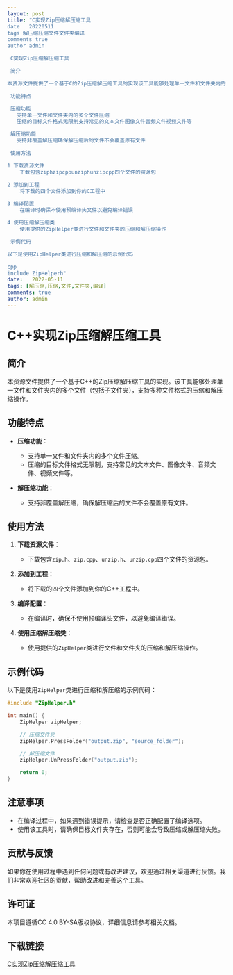 ```yaml
---
layout: post
title: "C实现Zip压缩解压缩工具
date   20220511
tags 解压缩压缩文件文件夹编译
comments true
author admin

 C实现Zip压缩解压缩工具

 简介

本资源文件提供了一个基于C的Zip压缩解压缩工具的实现该工具能够处理单一文件和文件夹内的多个文件包括子文件夹支持多种文件格式的压缩和解压缩操作

 功能特点

 压缩功能
   支持单一文件和文件夹内的多个文件压缩
   压缩的目标文件格式无限制支持常见的文本文件图像文件音频文件视频文件等

 解压缩功能
   支持非覆盖解压缩确保解压缩后的文件不会覆盖原有文件

 使用方法

1 下载资源文件
    下载包含ziphzipcppunziphunzipcpp四个文件的资源包

2 添加到工程
    将下载的四个文件添加到你的C工程中

3 编译配置
    在编译时确保不使用预编译头文件以避免编译错误

4 使用压缩解压缩类
    使用提供的ZipHelper类进行文件和文件夹的压缩和解压缩操作

 示例代码

以下是使用ZipHelper类进行压缩和解压缩的示例代码

cpp
include ZipHelperh"
date:   2022-05-11
tags: [解压缩,压缩,文件,文件夹,编译]
comments: true
author: admin
---
```

# C++实现Zip压缩解压缩工具

## 简介

本资源文件提供了一个基于C++的Zip压缩解压缩工具的实现。该工具能够处理单一文件和文件夹内的多个文件（包括子文件夹），支持多种文件格式的压缩和解压缩操作。

## 功能特点

- **压缩功能**：
  - 支持单一文件和文件夹内的多个文件压缩。
  - 压缩的目标文件格式无限制，支持常见的文本文件、图像文件、音频文件、视频文件等。

- **解压缩功能**：
  - 支持非覆盖解压缩，确保解压缩后的文件不会覆盖原有文件。

## 使用方法

1. **下载资源文件**：
   - 下载包含`zip.h`、`zip.cpp`、`unzip.h`、`unzip.cpp`四个文件的资源包。

2. **添加到工程**：
   - 将下载的四个文件添加到你的C++工程中。

3. **编译配置**：
   - 在编译时，确保不使用预编译头文件，以避免编译错误。

4. **使用压缩解压缩类**：
   - 使用提供的`ZipHelper`类进行文件和文件夹的压缩和解压缩操作。

## 示例代码

以下是使用`ZipHelper`类进行压缩和解压缩的示例代码：

```cpp
#include "ZipHelper.h"

int main() {
    ZipHelper zipHelper;

    // 压缩文件夹
    zipHelper.PressFolder("output.zip", "source_folder");

    // 解压缩文件
    zipHelper.UnPressFolder("output.zip");

    return 0;
}
```

## 注意事项

- 在编译过程中，如果遇到错误提示，请检查是否正确配置了编译选项。
- 使用该工具时，请确保目标文件夹存在，否则可能会导致压缩或解压缩失败。

## 贡献与反馈

如果你在使用过程中遇到任何问题或有改进建议，欢迎通过相关渠道进行反馈。我们非常欢迎社区的贡献，帮助改进和完善这个工具。

## 许可证

本项目遵循CC 4.0 BY-SA版权协议，详细信息请参考相关文档。

## 下载链接

[C实现Zip压缩解压缩工具](https://pan.quark.cn/s/78b95bd5d76e)